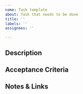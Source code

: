 ```yaml
---
name: Task template
about: Task that needs to be done
title: ''
labels: ''
assignees: ''

---
```


## Description
<!---------------------------
Give context on what the task is for.
Describe what the task entails.
---------------------------->

## Acceptance Criteria
<!---------------------------
Criteria list that must be met for the task to be considered complete.
---------------------------->

## Notes & Links
<!---------------------------
Any relevant notes or links relevant to the task.
---------------------------->

